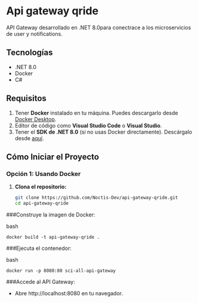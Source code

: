 # Api gateway qride

API Gateway desarrollado en .NET 8.0para conectrace a los microservicios de user y notifications.

## Tecnologías
- .NET 8.0
- Docker
- C#

## Requisitos
1. Tener **Docker** instalado en tu máquina. Puedes descargarlo desde [Docker Desktop](https://www.docker.com/products/docker-desktop/).
2. Editor de código como **Visual Studio Code** o **Visual Studio**.
3. Tener el **SDK de .NET 8.0** (si no usas Docker directamente). Descárgalo desde [aquí](https://dotnet.microsoft.com/).


## Cómo Iniciar el Proyecto
### Opción 1: Usando Docker

1. **Clona el repositorio:**
   ```bash
   git clone https://github.com/Noctis-Dev/api-gateway-qride.git
   cd api-gateway-qride
   ```
###Construye la imagen de Docker:

bash
```
docker build -t api-gateway-qride .
```
###Ejecuta el contenedor:

bash
```
docker run -p 8080:80 sci-all-api-gateway
```
###Accede al API Gateway:
- Abre http://localhost:8080 en tu navegador.
